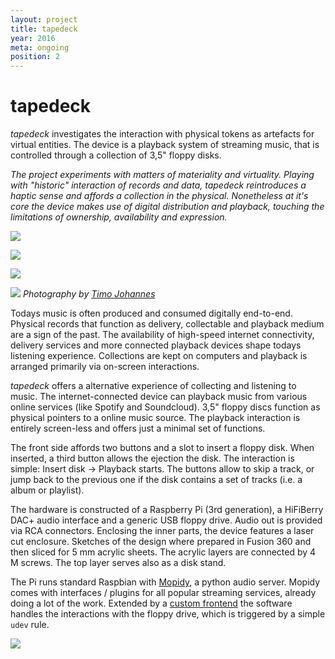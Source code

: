 ```yaml
---
layout: project
title: tapedeck
year: 2016
meta: ongoing
position: 2
---
```


# tapedeck

*tapedeck* investigates the interaction with physical tokens as artefacts for virtual entities. The device is a playback system of streaming music, that is controlled through a collection of 3,5" floppy disks.

*The project experiments with matters of materiality and virtuality. Playing with "historic" interaction of records and data, tapedeck reintroduces a haptic sense and affords a collection in the physical. Nonetheless at it's core the device makes use of digital distribution and playback, touching the limitations of ownership, availability and expression.*

![](/tapedeck-17-small.jpg)

![](/tapedeck-4-small.jpg)

![](/tapedeck-1-small.jpg)

![](/tapedeck-10-small.jpg)
*Photography by [Timo Johannes](http://timojohannes.github.io/)*

Todays music is often produced and consumed digitally end-to-end. Physical records that function as delivery, collectable and playback medium are a sign of the past. The availability of high-speed internet connectivity, delivery services and more connected playback devices shape todays listening experience. Collections are kept on computers and playback is arranged primarily via on-screen interactions.

*tapedeck* offers a alternative experience of collecting and listening to music. The internet-connected device can playback music from various online services (like Spotify and Soundcloud). 3,5" floppy discs function as physical pointers to a online music source. The playback interaction is entirely screen-less and offers just a minimal set of functions.

The front side affords two buttons and a slot to insert a floppy disk. When inserted, a third button allows the ejection the disk. The interaction is simple: Insert disk → Playback starts.
The buttons allow to skip a track, or jump back to the previous one if the disk contains a set of tracks (i.e. a album or playlist).

The hardware is constructed of a Raspberry Pi (3rd generation), a HiFiBerry DAC+ audio interface and a generic USB floppy drive. Audio out is provided via RCA connectors.
Enclosing the inner parts, the device features a laser cut enclosure. Sketches of the design where prepared in Fusion 360 and then sliced for 5 mm acrylic sheets. The acrylic layers are connected by 4 M screws. The top layer serves also as a disk stand.

The Pi runs standard Raspbian with [Mopidy](https://www.mopidy.com/), a python audio server. Mopidy comes with interfaces / plugins for all popular streaming services, already doing a lot of the work. Extended by a [custom frontend](http://github.com/jelko/tapedeck) the software handles the interactions with the floppy drive, which is triggered by a simple `udev` rule.

<!--- FAZIT / VERBESSERUNGEN --->

![](/tapedeck-13-small.jpg)
